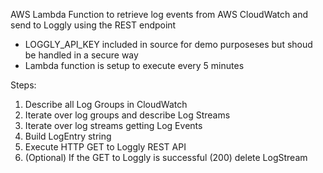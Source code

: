 AWS Lambda Function to retrieve log events from AWS CloudWatch and send to Loggly using the REST endpoint
- LOGGLY_API_KEY included in source for demo purposeses but shoud be handled in a secure way
- Lambda function is setup to execute every 5 minutes 

Steps:
 1. Describe all Log Groups in CloudWatch
 2. Iterate over log groups and describe Log Streams
 3. Iterate over log streams getting Log Events
 4. Build LogEntry string
 5. Execute HTTP GET to Loggly REST API
 6. (Optional) If the GET to Loggly is successful (200) delete LogStream
